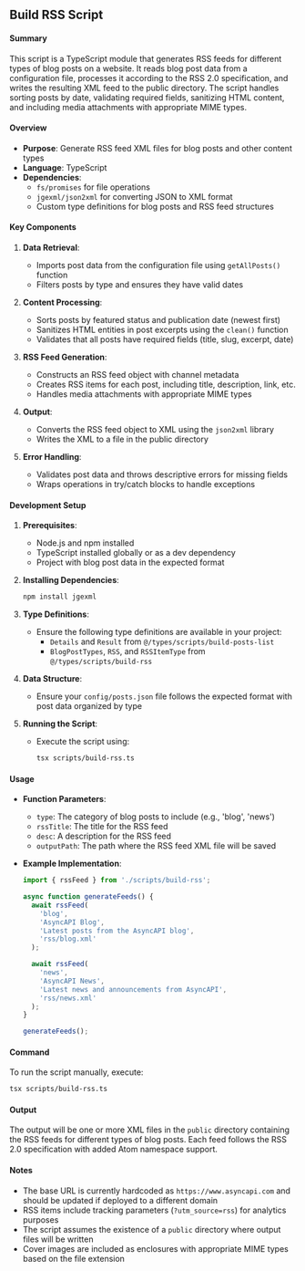 ## Build RSS Script

#### Summary

This script is a TypeScript module that generates RSS feeds for different types of blog posts on a website. It reads blog post data from a configuration file, processes it according to the RSS 2.0 specification, and writes the resulting XML feed to the public directory. The script handles sorting posts by date, validating required fields, sanitizing HTML content, and including media attachments with appropriate MIME types.

#### Overview

- **Purpose**: Generate RSS feed XML files for blog posts and other content types
- **Language**: TypeScript
- **Dependencies**: 
  - `fs/promises` for file operations
  - `jgexml/json2xml` for converting JSON to XML format
  - Custom type definitions for blog posts and RSS feed structures

#### Key Components

1. **Data Retrieval**:
   - Imports post data from the configuration file using `getAllPosts()` function
   - Filters posts by type and ensures they have valid dates

2. **Content Processing**:
   - Sorts posts by featured status and publication date (newest first)
   - Sanitizes HTML entities in post excerpts using the `clean()` function
   - Validates that all posts have required fields (title, slug, excerpt, date)

3. **RSS Feed Generation**:
   - Constructs an RSS feed object with channel metadata
   - Creates RSS items for each post, including title, description, link, etc.
   - Handles media attachments with appropriate MIME types

4. **Output**:
   - Converts the RSS feed object to XML using the `json2xml` library
   - Writes the XML to a file in the public directory

5. **Error Handling**:
   - Validates post data and throws descriptive errors for missing fields
   - Wraps operations in try/catch blocks to handle exceptions

#### Development Setup

1. **Prerequisites**:
   - Node.js and npm installed
   - TypeScript installed globally or as a dev dependency
   - Project with blog post data in the expected format

2. **Installing Dependencies**:
   ```bash
   npm install jgexml
   ```

3. **Type Definitions**:
   - Ensure the following type definitions are available in your project:
     - `Details` and `Result` from `@/types/scripts/build-posts-list`
     - `BlogPostTypes`, `RSS`, and `RSSItemType` from `@/types/scripts/build-rss`

4. **Data Structure**:
   - Ensure your `config/posts.json` file follows the expected format with post data organized by type

5. **Running the Script**:
   - Execute the script using:
     ```bash
     tsx scripts/build-rss.ts
     ```

#### Usage

- **Function Parameters**:
  - `type`: The category of blog posts to include (e.g., 'blog', 'news')
  - `rssTitle`: The title for the RSS feed
  - `desc`: A description for the RSS feed
  - `outputPath`: The path where the RSS feed XML file will be saved

- **Example Implementation**:
  ```typescript
  import { rssFeed } from './scripts/build-rss';

  async function generateFeeds() {
    await rssFeed(
      'blog',
      'AsyncAPI Blog',
      'Latest posts from the AsyncAPI blog',
      'rss/blog.xml'
    );

    await rssFeed(
      'news',
      'AsyncAPI News',
      'Latest news and announcements from AsyncAPI',
      'rss/news.xml'
    );
  }

  generateFeeds();
  ```

#### Command

To run the script manually, execute:

```bash
tsx scripts/build-rss.ts
```

#### Output

The output will be one or more XML files in the `public` directory containing the RSS feeds for different types of blog posts. Each feed follows the RSS 2.0 specification with added Atom namespace support.

#### Notes

- The base URL is currently hardcoded as `https://www.asyncapi.com` and should be updated if deployed to a different domain
- RSS items include tracking parameters (`?utm_source=rss`) for analytics purposes
- The script assumes the existence of a `public` directory where output files will be written
- Cover images are included as enclosures with appropriate MIME types based on the file extension
